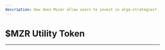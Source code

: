 ```yaml
---
description: How does Mizar allow users to invest in algo-strategies?
---
```


# $MZR Utility Token

****

